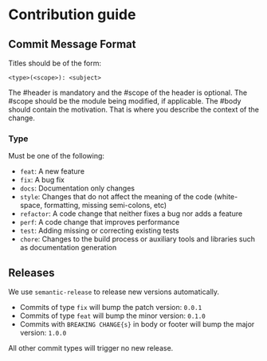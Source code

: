 # Contribution guide

## Commit Message Format
Titles should be of the form:
```
<type>(<scope>): <subject>

```
The #header is mandatory and the #scope of the header is optional. The #scope should be the module being modified, if applicable.
The #body should contain the motivation. That is where you describe the context of the change.

### Type
Must be one of the following:

- `feat`: A new feature
- `fix`: A bug fix
- `docs`: Documentation only changes
- `style`: Changes that do not affect the meaning of the code (white-space, formatting, missing semi-colons, etc)
- `refactor`: A code change that neither fixes a bug nor adds a feature
- `perf`: A code change that improves performance
- `test`: Adding missing or correcting existing tests
- `chore`: Changes to the build process or auxiliary tools and libraries such as documentation generation

## Releases
We use `semantic-release` to release new versions automatically.

- Commits of type `fix` will bump the patch version: `0.0.1`
- Commits of type `feat` will bump the minor version: `0.1.0`
- Commits with `BREAKING CHANGE{s}` in body or footer will bump the major version: `1.0.0`

All other commit types will trigger no new release.